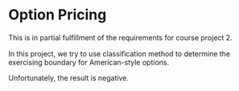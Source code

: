 # Option Pricing

This is in partial fulﬁllment of the requirements for course project 2.

In this project, we try to use classification method to determine the exercising boundary for American-style options. 

Unfortunately, the result is negative.
